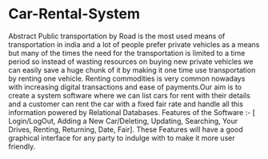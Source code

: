 # Car-Rental-System

Abstract
Public transportation by Road is the most used means of transportation in india and a lot of people prefer private vehicles as a means but many of the times the need for the transportation is limited to a time period so instead of wasting resources on buying new private vehicles we can easily save a huge chunk of it by making it one time use transportation by renting one vehicle.
Renting commodities is very common nowadays with increasing digital transactions and ease of payments.Our aim is to create a system software where we can list cars for rent with their details and a customer can rent the car with a fixed fair rate and handle all this information powered by Relational Databases.
Features of the Software :- [ Login/LogOut, Adding a New Car/Deleting, Updating, Searching, Your Drives, Renting, Returning, Date, Fair].
These Features will have a good graphical interface for any party to indulge with to make it more user friendly.

